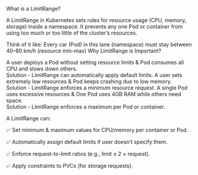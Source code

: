 What is a LimitRange?

A LimitRange in Kubernetes sets rules for resource usage (CPU, memory, storage) inside a namespace.
It prevents any one Pod or container from using too much or too little of the cluster’s resources.

Think of it like: Every car (Pod) in this lane (namespace) must stay between 40–80 km/h (resource min–max)
Why LimitRange is Important?

A user deploys a Pod without setting resource limits & Pod consumes all CPU and slows down others.	    
Solution - LimitRange can automatically apply default limits.
A user sets extremely low resources & Pod keeps crashing due to low memory.	        
Solution - LimitRange enforces a minimum resource request.
A single Pod uses excessive resources & One Pod uses 4GB RAM while others need space.	
Solution - LimitRange enforces a maximum per Pod or container.

A LimitRange can:

✅ Set minimum & maximum values for CPU/memory per container or Pod.

✅ Automatically assign default limits if user doesn’t specify them.

✅ Enforce request-to-limit ratios (e.g., limit ≤ 2 × request).

✅ Apply constraints to PVCs (for storage requests).